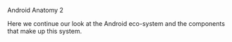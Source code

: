 Android Anatomy 2

Here we continue our look at the Android eco-system and the components that make up this system.
